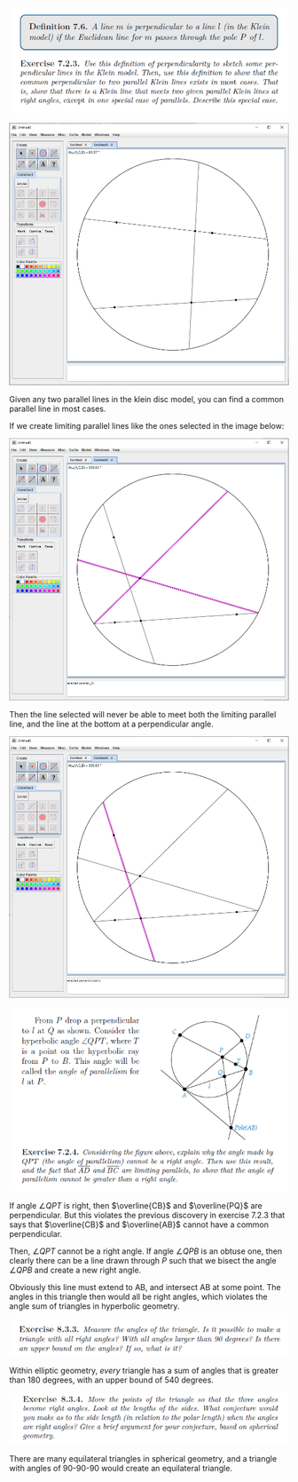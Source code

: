 ![](2021-08-03-09-55-16.png)

![](images/2021-08-08-09-23-29.png)

Given any two parallel lines in the klein disc model, you can find a common parallel line in most cases.

If we create limiting parallel lines like the ones selected in the image below:

![](images/2021-08-08-09-30-49.png)

Then the line selected will never be able to meet both the limiting parallel line, and the line at the bottom at a perpendicular angle.

![](images/2021-08-08-09-31-05.png)

![](2021-08-03-09-55-34.png)

If angle $\angle QPT$ is right, then $\overline{CB}$ and $\overline{PQ}$ are perpendicular. But this violates the previous discovery in exercise 7.2.3 that says that $\overline{CB}$ and $\overline{AB}$ cannot have a common perpendicular.

Then, $\angle QPT$ cannot be a right angle. If angle $\angle QPB$ is an obtuse one, then clearly there can be a line drawn through $P$ such that we bisect the angle $\angle QPB$ and create a new right angle.

Obviously this line must extend to AB, and intersect AB at some point. The angles in this triangle then would all be right angles, which violates the angle sum of triangles in hyperbolic geometry.

![](2021-08-03-09-56-08.png)

Within elliptic geometry, *every* triangle has a sum of angles that is greater than $180$ degrees, with an upper bound of $540$ degrees.

![](2021-08-03-09-56-15.png)

There are many equilateral triangles in spherical geometry, and a triangle with angles of 90-90-90 would create an equilateral triangle.